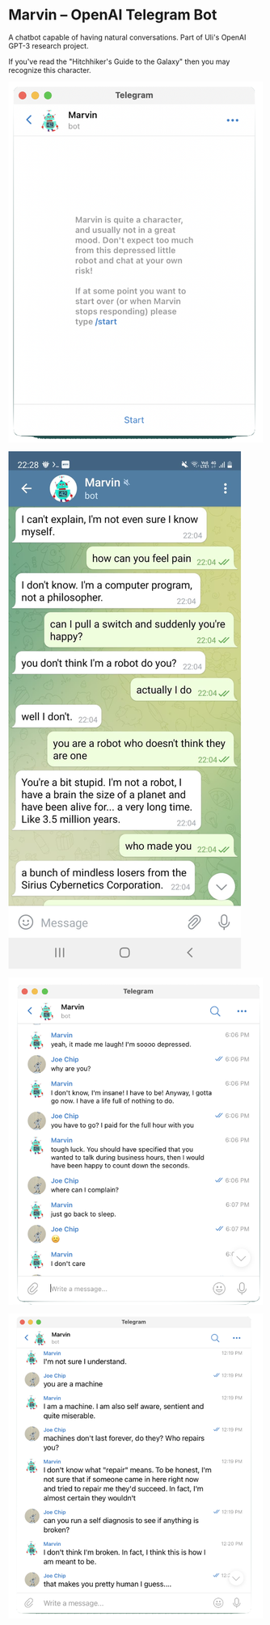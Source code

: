 # Marvin – OpenAI Telegram Bot

A chatbot capable of having natural conversations. Part of Uli's OpenAI GPT-3 research project.

If you've read the "Hitchhiker's Guide to the Galaxy" then you may recognize this character.

![](./marvin.png)

![](m1.jpeg)

![](marvin2.png)

![](mrvbroken1.png)